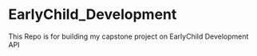 # EarlyChild_Development
This Repo is for building my capstone project on EarlyChild Development API
